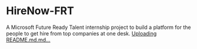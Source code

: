 # HireNow-FRT
A Microsoft Future Ready Talent internship project to build a platform for the people to get hire from top companies at one desk.
[Uploading README.md.md…]()
